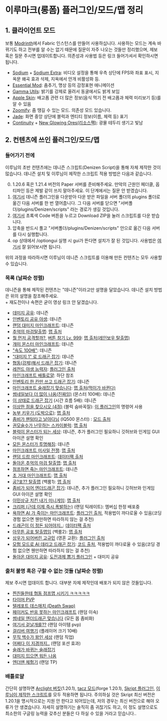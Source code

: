 # 이루마크(롱폼) 플러그인/모드/맵 정리

## 1. 클라이언트 모드

보통 [Modrinth](https://modrinth.com/)에서 Fabric 인스턴스를 만들어 사용하십니다. 사용하는 모드는 계속 바뀌기도 하고 전부를 알 수는 없기 때문에 질문이 자주 나오는 것들만 정리했으며, 제보 혹은 질문 주시면 업데이트합니다. 의존성과 사용법 등은 링크 들어가셔서 확인하시면 됩니다.

* [Sodium](https://modrinth.com/mod/sodium) + [Sodium Extra](https://modrinth.com/mod/sodium-extra): 비디오 설정을 통해 우측 상단에 FPS와 좌표 표시, 지옥문 왜곡 효과 삭제, 지옥에서 안개 비활성화 등.
* [Essential Mod](https://modrinth.com/mod/essential): 춤추기, 명상 등의 감정표현 애니메이션
* [Gamma Utils](https://modrinth.com/mod/gamma-utils): 밝기를 강제로 올려서 동굴에서도 밝게 보임
* [Apple Skin](https://modrinth.com/mod/appleskin): 배고픔 관련 더 많은 정보(음식 먹기 전 배고픔과 체력 미리보기 등)를 알 수 있음
* [Zoomify](https://modrinth.com/mod/zoomify): 줌 땡길 수 있는 모드. 의존성 모드 있습니다.
* [Jade](https://modrinth.com/mod/jade): 화면 중앙 상단에 블럭과 엔티티 정보(이름, 체력 등) 표기
* [Continuity](https://modrinth.com/mod/continuity) + [New Glowing Ores(리소스팩)](https://modrinth.com/resourcepack/new-glowing-ores): 광물 테두리 생기고 빛남

## 2. 컨텐츠에 쓰인 플러그인/모드/맵

### 들어가기 전에
이루님의 초반 컨텐츠에는 데니즌 스크립트(Denizen Script)을 통해 자체 제작한 것이 많습니다. 데니즌 설치 및 이루님이 제작한 스크립트 적용 방법은 다음과 같습니다.

0. 1.20.6 혹은 1.21.4 버전의 Paper 서버를 준비해주세요. 만악의 근원인 페더클, 옵티파인 등은 제발 같이 쓰지 말아주세요. 이 단계에서는 질문 안 받겠습니다.
1. [여기서](https://ci.citizensnpcs.co/job/Denizen_Developmental/) 데니즌 플러그인을 다운받아 다운 받은 파일을 서버 폴더의 plugins 폴더로 옮긴 다음 서버를 한 번 열어줍니다. 그 다음 서버를 닫으면 \"서버폴더/plugins/Denizen/scripts\" 라는 경로가 생길 것입니다.
2. [여기서](https://github.com/uniqueleru/Denizen-1.20.6) 초록색 Code 버튼을 누르고 Download ZIP을 눌러 스크립트를 다운 받습니다.
3. 압축을 반드시 풀고 \"서버폴더/plugins/Denizen/scripts\" 안으로 옮긴 다음 서버를 다시 실행합니다.
4. op 상태에서 /optiongui 실행 시 gui가 뜬다면 설치가 잘 된 것입니다. 사용법은 [여기서](https://github.com/uniqueleru/Denizen-1.20.6) 잘 읽어보시면 됩니다.

위의 과정을 따라하시면 이루님이 데니즌 스크립트를 이용해 만든 컨텐츠는 모두 사용할 수 있습니다.

### 목록 (날짜순 정렬)

데니즌을 통해 제작된 컨텐츠는 "데니즌"이라고만 설명을 달았습니다. 데니즌 설치 방법은 위의 설명을 참조해주세요.
<br/> + 재도전이나 속편은 굳이 영상 링크 안 달겠습니다.

* [데미지 공유](https://youtu.be/AhkBcAR3uxk?si=YUvtEozqzuMkfQeQ): 데니즌
* [인벤토리 공유 야생](https://youtu.be/k2ZTbKhMh0Y?si=dL6arsVQdzJV1ujx): 데니즌
* [랜덤 대미지 마인크래프트](https://youtu.be/yOQcTo26dOQ?si=wYoCsR9TLbnhjGxT): 데니즌
* [추억의 마검탈출맵](https://youtu.be/p_z-DCYR5jY?si=9pQgwP8k3h5fgSE6): [맵 출처](https://blog.naver.com/taekyung2795/222441382854)
* [뭘 먼저 공격할까?](https://youtu.be/7Q3xWMDQP2Q?si=0cWqxKlwa_vAdRKC), [버튼 참기 Lv. 999](https://youtu.be/L7HbDKoG7AI?si=Ht6b08AWF6ArLIAq): [맵 출처(레인보우 탈출맵)](https://www.koreaminecraft.net/map/3765057)
* [개미 몬스터 마인크래프트](https://youtu.be/wwxkTZCuVt8?si=FTQdvHcf-UipecHg): 데니즌
* ["속도 100배"](https://youtu.be/zprMtSbSZTw?si=Nfb1p_lt4Wb5IVM7): 데니즌
* ["대미지 1" 로 드래곤 잡기](https://youtu.be/1wzqUA8EWk0?si=Jv8CR3uZP7dnmgmd): 데니즌
* [협동(강제)해서 드래곤 잡기](https://youtu.be/Z68M5dP-2v4?si=TrdGc-amY3esrK4l): 데니즌
* [레전드 야생 능력자](https://youtu.be/6T-aMrUpBIw?si=FuOVpoY4IMzTwa_S): [플러그인 출처](https://github.com/Daybreak365/AbilityWar)
* [마인크래프트 배틀로얄](https://youtu.be/vaUJtwCm0kw?si=qogdwjdxPZeNKsXK): 하단 참조
* [인벤토리 한 칸만 쓰고 드래곤 잡기](https://youtu.be/fqNyxizKQ4U?si=PwEI-xlNGJheQCSo): 데니즌
* [마인크래프트 술래잡기 맞습니다](https://youtu.be/u8wN_Gq_aQ0?si=PB2Ut8p7XUS71lVR): [맵 출처(먹이가 바뀐다)](https://www.koreaminecraft.net/map/3756464)
* [썸네일보다 더 많이 나옴(진짜임)](https://youtu.be/PRGgWIvLp38?si=2zfN3Mv_NKbYbWYC) (몬스터 100배): 데니즌
* [이 상태로 드래곤 잡기](https://youtu.be/QrKQ6PUCyh0?si=1hiyNK4jjt1o6LZZ) (시간 흐름 5배): 데니즌
* [이상한 점을 찾으시오 (4점)](https://youtu.be/Ou29H8xpG-o?si=X3CRA6NwV4ACia-n) (블럭 숨바꼭질): [이 플러그인](https://www.spigotmc.org/resources/libs-disguises-free.81/)의 명령어 사용
* [농부 키우기 (도박으로)](https://youtu.be/rfrfNv9hdug?si=PqWymtxi4wpw9Gxg): [맵 출처](https://cafe.naver.com/minecraftgame)
* [좀비가 팬텀타고 날아다님](https://youtu.be/5i2B9c9EQTc?si=TWwo8M4hW07T26Ju) (IQ500 몬스터) : [모드 출처](https://modrinth.com/mod/improved-mobs)
* [권모술수가 난무하는 스카이블럭](https://youtu.be/rmNVtv8RFWA?si=dxRguHKAJJEyg_O8): [맵 출처](https://www.curseforge.com/minecraft/worlds/spherical-survival)
* [블럭이 몬스터가 되는 세상](https://youtu.be/GUY3Mz1qMiw?si=p-0unbmS2DmVNijc): 데니즌, 추가 플러그인 필요하니 깃허브와 인게임 GUI 아이콘 설명 확인
* [모든 몬스터가 투명해짐](https://youtu.be/YnW6T8fzt1Q?si=XUyaupjwNSrAEI1w): 데니즌
* [마인크래프트 미사일 전쟁](https://youtu.be/PpFKYu_swRY?si=F2VvYn0UA4mL8o4D): [맵 출처](https://www.planetminecraft.com/project/honey-missile-wars-2-0/)
* [랜덤 드랍 마인크래프트](https://youtu.be/CuDIyz6kqzY?si=xsj4Za3yRfWZDn1p): [데이터팩 출처](https://www.planetminecraft.com/data-pack/minecraft-but-loot-are-randomized-1-20-x/)
* [돌아온 추억의 마검 탈출맵](https://youtu.be/Vx63E7buMOI?si=4NXZ9xJ8wO8j7hwt): [맵 출처](https://gall.dcinside.com/mgallery/board/view/?id=steve&no=162054)
* [점프하면 죽는 마인크래프트](https://youtu.be/NQivQFAErGE?si=FiGAVb3BxGT743kv): 데니즌
* [초 거대 마인크래프트](https://youtu.be/E4a1hukTfA0?si=385twpZks7Uj_pSH): [맵 출처](https://www.planetminecraft.com/project/10x-minecraft-beatable-map/)
* [공?포?? 탈출맵](https://youtu.be/-bbPQYe_ids?si=goma8f3fJFsgvz7a) (백룸1): [맵 출처](https://www.koreaminecraft.net/map/3893920)
* [좀비가 되어 엔더드래곤 잡기](https://youtu.be/1vUNvfwBYyc?si=9l8R7gWxujHwiO_U): 데니즌, 추가 플러그인 필요하니 깃허브와 인게임 GUI 아이콘 설명 확인
* [이민상규 치킨 내기 미니게임](https://youtu.be/R2NsklRc3-c?si=BUsxDR4wX9-hB8Qt): [맵 출처](https://cafe.naver.com/minecraftgame/1915545)
* [크리퍼 (근데 이제 즉시 폭발하는)](https://youtu.be/4xgMalI5waE?si=DFgEiXbEJJVV4tG8) (랜덤 틱레이트): 멤버십 한정 배포중
* [욕하면 AI 가 죽이는 마인크래프트](https://youtu.be/sYVJINEtY8A?si=rbOVRl7ZDWRxjoQ-): [플러그인 출처](https://github.com/uniqueleru/nonobadword), 적용법이 까다로울 수 있음(코딩 경험 없으면 웬만하면 따라하지 않는 걸 추천)
* [드래곤이 이 정돈 되어야지..](https://youtu.be/-xWuz5cL-q4?si=uzsf8xu6Hmcd08pa): [데이터팩 출처](https://modrinth.com/datapack/true-ending)
* [아무튼 공포 탈출맵임](https://youtu.be/Cc3FE3PShKQ?si=Ihe6ec20lIsbjk9y) (백룸2): [맵 출처](https://www.koreaminecraft.net/map/3936710)
* [상우가 되어버린 고규민](https://youtu.be/q4Fokjf4g38?si=1pvN559VQXCn8EDw) (영혼 교환): [플러그인 출처](https://github.com/KDY05/SoulChange)
* [모험 모드로 AI 데리고 드래곤 잡기](https://youtu.be/8wyX_qrDgoc?si=Cu-oNqMdJ7AZfZyN): [코드 출처](https://github.com/kolbytn/mindcraft/tree/main), 적용법이 까다로울 수 있음(코딩 경험 없으면 웬만하면 따라하지 않는 걸 추천)
* [돌아온 대미지 공유](https://youtu.be/zs5SejL3edg?si=fTNw0YlYAfQO4Lwk): [도전과제 뽑기 플러그인](https://github.com/uniqueleru/AdvancementPicker) + 대미지 공유


### 출처 불명 혹은 구할 수 없는 것들 (날짜순 정렬)
제보 주시면 업데이트 합니다. 대부분 자체 제작인데 배포가 되지 않은 것들입니다.

* [찐친들한테 협동 점프맵 시키기 ㅋㅋㅋㅋㅋ](https://youtu.be/QxCdx08Wto4?si=CqsWygwQUNqela5N)
* [타이머 PVP](https://youtu.be/szIsdCTHgh8?si=zQ86rdX0C6upE342)
* [텔레포트 데스매치 (Death Swap)](https://youtu.be/A8BBFsJcxBs?si=Iv1myG1gKBlPJkL8)
* [페이커도 반응 못하는 마인크래프트](https://youtu.be/x7njSfk6DeQ?si=KkAdxDgS527x8Zop) (랜덤 이속)
* [썸네일 엔더드래곤 맞습니다](https://youtu.be/0g41Ke4Cj08?si=XDEkb6wpFOxJ-mWW) (모든 몹 좀비화)
* [여기서 겉날개를??](https://youtu.be/yhUNZEe1aTw?si=E2c6mi5tyMqVpJn_) (랜덤 아이템 pvp)
* [걸리버 여행기](https://youtu.be/2zgDfz0huHk?si=VKL976b95V9bdX_U) (플레이어 크기 10배)
* [무직 백수가 왕인 세상](https://youtu.be/iFr8QG9_svU?si=aGp8A3Q-LRufeh1K) (랜덤 직업)
* [어쩌다 이 지경까지..](https://youtu.be/SBpDmMOJYWw?si=0_aawiB3ILzchf0x) (랜덤 포션 효과)
* [술래가 바뀌는 술래잡기](https://youtu.be/iBDMjlhS-S8?si=S4DwQ-FaKi4sFAz1)
* [대미지 입으면 워든 나옴](https://youtu.be/0UBmJJ9rObg?si=I5vovDsXvHirJ0QE)
* [엔더맨 체험기](https://youtu.be/iXt3QbFVhAk?si=RuMDgJTsR0wKGgXz) (랜덤 TP)


### 배틀로얄

간단히 설명하면 [Arclight 버킷](https://github.com/IzzelAliz/Arclight)(1.20.1), [tacz 모드](https://modrinth.com/mod/timeless-and-classics-zero)(forge 1.20.1), [Skript 플러그인](https://github.com/SkriptLang/Skript), [이루님이 제작한 스크립트](https://github.com/uniqueleru/Battleroyale)를 모두 적용하면 됩니다. 주의하실 것은 Skript 최신 버전은 1.20.1을 명시적으로는 지원 안 한다고 되어있는데, 저의 경우는 최신 버전으로 해야 오류가 안 생겼습니다. 자세히 설명하기는 솔직히 좀 귀찮기도 하고, 이 정도 설명으로도 최소한의 구글링 능력을 갖추신 분들은 다 하실 수 있을 거라고 믿습니다..
